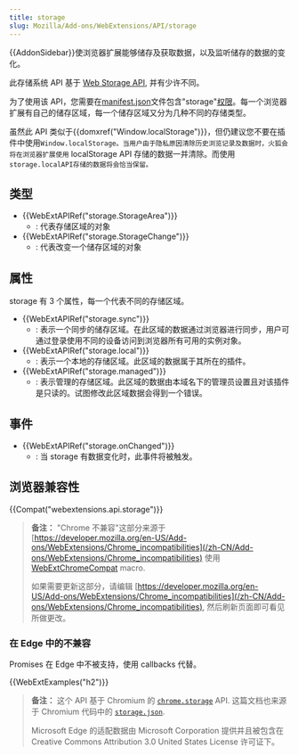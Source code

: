 ```yaml
---
title: storage
slug: Mozilla/Add-ons/WebExtensions/API/storage
---
```

{{AddonSidebar}}使浏览器扩展能够储存及获取数据，以及监听储存的数据的变化。

此存储系统 API 基于 [Web Storage API](/zh-CN/docs/Web/API/Web_Storage_API), 并有少许不同。

为了使用该 API，您需要在[manifest.json](/zh-CN/docs/Mozilla/Add-ons/WebExtensions/manifest.json)文件包含"storage"[权限](/zh-CN/Add-ons/WebExtensions/manifest.json/permissions)。每一个浏览器扩展有自己的储存区域，每一个储存区域又分为几种不同的存储类型。

虽然此 API 类似于{{domxref("Window.localStorage")}}，但仍建议您不要在插件中使用`Window.localStorage。当用户由于隐私原因清除历史浏览记录及数据时，火狐会将在浏览器扩展使用` localStorage API 存储的数据一并清除。而使用 `storage.localAPI存储的数据将会恰当保留。`

## 类型

- {{WebExtAPIRef("storage.StorageArea")}}
  - : 代表存储区域的对象
- {{WebExtAPIRef("storage.StorageChange")}}
  - : 代表改变一个储存区域的对象

## 属性

storage 有 3 个属性，每一个代表不同的存储区域。

- {{WebExtAPIRef("storage.sync")}}
  - : 表示一个同步的储存区域。在此区域的数据通过浏览器进行同步，用户可通过登录使用不同的设备访问到浏览器所有可用的实例对象。
- {{WebExtAPIRef("storage.local")}}
  - : 表示一个本地的存储区域。此区域的数据属于其所在的插件。
- {{WebExtAPIRef("storage.managed")}}
  - : 表示管理的存储区域。此区域的数据由本域名下的管理员设置且对该插件是只读的。试图修改此区域数据会得到一个错误。

## 事件

- {{WebExtAPIRef("storage.onChanged")}}
  - : 当 storage 有数据变化时，此事件将被触发。

## 浏览器兼容性

{{Compat("webextensions.api.storage")}}

> **备注：** "Chrome 不兼容"这部分来源于 [https://developer.mozilla.org/en-US/Add-ons/WebExtensions/Chrome_incompatibilities](/zh-CN/Add-ons/WebExtensions/Chrome_incompatibilities) 使用[WebExtChromeCompat](/zh-CN/docs/Template:WebExtChromeCompat) macro.
>
> 如果需要更新这部分，请编辑 [https://developer.mozilla.org/en-US/Add-ons/WebExtensions/Chrome_incompatibilities](/zh-CN/Add-ons/WebExtensions/Chrome_incompatibilities), 然后刷新页面即可看见所做更改。

### 在 Edge 中的不兼容

Promises 在 Edge 中不被支持，使用 callbacks 代替。

{{WebExtExamples("h2")}}

> **备注：** 这个 API 基于 Chromium 的 [`chrome.storage`](https://developer.chrome.com/extensions/storage) API. 这篇文档也来源于 Chromium 代码中的 [`storage.json`](https://chromium.googlesource.com/chromium/src/+/master/extensions/common/api/storage.json).
>
> Microsoft Edge 的适配数据由 Microsoft Corporation 提供并且被包含在 Creative Commons Attribution 3.0 United States License 许可证下。

<!--
// Copyright 2015 The Chromium Authors. All rights reserved.
//
// Redistribution and use in source and binary forms, with or without
// modification, are permitted provided that the following conditions are
// met:
//
//    * Redistributions of source code must retain the above copyright
// notice, this list of conditions and the following disclaimer.
//    * Redistributions in binary form must reproduce the above
// copyright notice, this list of conditions and the following disclaimer
// in the documentation and/or other materials provided with the
// distribution.
//    * Neither the name of Google Inc. nor the names of its
// contributors may be used to endorse or promote products derived from
// this software without specific prior written permission.
//
// THIS SOFTWARE IS PROVIDED BY THE COPYRIGHT HOLDERS AND CONTRIBUTORS
// "AS IS" AND ANY EXPRESS OR IMPLIED WARRANTIES, INCLUDING, BUT NOT
// LIMITED TO, THE IMPLIED WARRANTIES OF MERCHANTABILITY AND FITNESS FOR
// A PARTICULAR PURPOSE ARE DISCLAIMED. IN NO EVENT SHALL THE COPYRIGHT
// OWNER OR CONTRIBUTORS BE LIABLE FOR ANY DIRECT, INDIRECT, INCIDENTAL,
// SPECIAL, EXEMPLARY, OR CONSEQUENTIAL DAMAGES (INCLUDING, BUT NOT
// LIMITED TO, PROCUREMENT OF SUBSTITUTE GOODS OR SERVICES; LOSS OF USE,
// DATA, OR PROFITS; OR BUSINESS INTERRUPTION) HOWEVER CAUSED AND ON ANY
// THEORY OF LIABILITY, WHETHER IN CONTRACT, STRICT LIABILITY, OR TORT
// (INCLUDING NEGLIGENCE OR OTHERWISE) ARISING IN ANY WAY OUT OF THE USE
// OF THIS SOFTWARE, EVEN IF ADVISED OF THE POSSIBILITY OF SUCH DAMAGE.
-->
